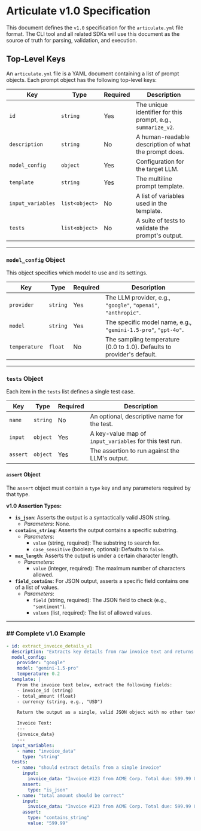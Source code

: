 # Articulate v1.0 Specification

This document defines the `v1.0` specification for the `articulate.yml` file format. The CLI tool and all related SDKs will use this document as the source of truth for parsing, validation, and execution.

## Top-Level Keys

An `articulate.yml` file is a YAML document containing a list of prompt objects. Each prompt object has the following top-level keys:

| Key               | Type          | Required | Description                                                  |
| ----------------- | ------------- | -------- | ------------------------------------------------------------ |
| `id`              | `string`      | Yes      | The unique identifier for this prompt, e.g., `summarize_v2`. |
| `description`     | `string`      | No       | A human-readable description of what the prompt does.        |
| `model_config`    | `object`      | Yes      | Configuration for the target LLM.                            |
| `template`        | `string`      | Yes      | The multiline prompt template.                               |
| `input_variables` | `list<object>`| No       | A list of variables used in the template.                    |
| `tests`           | `list<object>`| No       | A suite of tests to validate the prompt's output.            |

---

### `model_config` Object

This object specifies which model to use and its settings.

| Key           | Type     | Required | Description                                                  |
| ------------- | -------- | -------- | ------------------------------------------------------------ |
| `provider`    | `string` | Yes      | The LLM provider, e.g., `"google"`, `"openai"`, `"anthropic"`. |
| `model`       | `string` | Yes      | The specific model name, e.g., `"gemini-1.5-pro"`, `"gpt-4o"`. |
| `temperature` | `float`  | No       | The sampling temperature (0.0 to 1.0). Defaults to provider's default. |

---

### `tests` Object

Each item in the `tests` list defines a single test case.

| Key      | Type     | Required | Description                                       |
| -------- | -------- | -------- | ------------------------------------------------- |
| `name`   | `string` | No       | An optional, descriptive name for the test.       |
| `input`  | `object` | Yes      | A key-value map of `input_variables` for this test run. |
| `assert` | `object` | Yes      | The assertion to run against the LLM's output.    |

#### `assert` Object

The `assert` object must contain a `type` key and any parameters required by that type.

**v1.0 Assertion Types:**

* **`is_json`**: Asserts the output is a syntactically valid JSON string.
    * *Parameters*: None.
* **`contains_string`**: Asserts the output contains a specific substring.
    * *Parameters*:
        * `value` (string, required): The substring to search for.
        * `case_sensitive` (boolean, optional): Defaults to `false`.
* **`max_length`**: Asserts the output is under a certain character length.
    * *Parameters*:
        * `value` (integer, required): The maximum number of characters allowed.
* **`field_contains`**: For JSON output, asserts a specific field contains one of a list of values.
    * *Parameters*:
        * `field` (string, required): The JSON field to check (e.g., `"sentiment"`).
        * `values` (list<string>, required): The list of allowed values.

---

### ## Complete v1.0 Example

```yaml
- id: extract_invoice_details_v1
  description: "Extracts key details from raw invoice text and returns them as JSON."
  model_config:
    provider: "google"
    model: "gemini-1.5-pro"
    temperature: 0.2
  template: |
    From the invoice text below, extract the following fields:
    - invoice_id (string)
    - total_amount (float)
    - currency (string, e.g., "USD")

    Return the output as a single, valid JSON object with no other text.

    Invoice Text:
    ---
    {invoice_data}
    ---
  input_variables:
    - name: "invoice_data"
      type: "string"
  tests:
    - name: "should extract details from a simple invoice"
      input:
        invoice_data: "Invoice #123 from ACME Corp. Total due: 599.99 USD."
      assert:
        type: "is_json"
    - name: "total amount should be correct"
      input:
        invoice_data: "Invoice #123 from ACME Corp. Total due: 599.99 USD."
      assert:
        type: "contains_string"
        value: "599.99"
```
